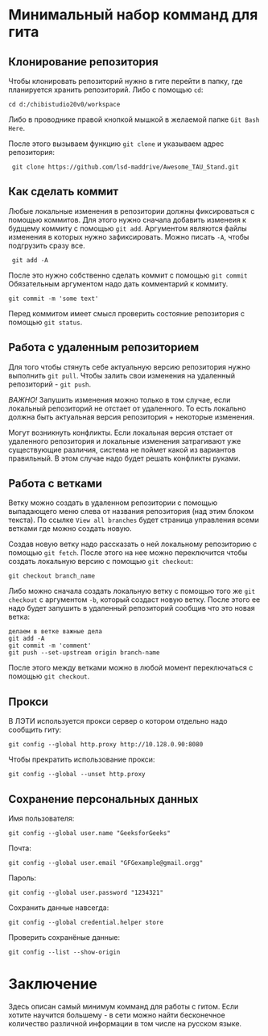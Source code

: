 # Минимальный набор комманд для гита

## Клонирование репозитория

Чтобы клонировать репозиторий нужно в гите перейти в папку, где планируется хранить репозиторий. Либо с помощью `cd`:

```cd d:/chibistudio20v0/workspace```

Либо в проводнике правой кнопкой мышкой в желаемой папке `Git Bash Here`.

После этого вызываем функцию `git clone` и указываем адрес репозитория:

``` git clone https://github.com/lsd-maddrive/Awesome_TAU_Stand.git```

## Как сделать коммит

Любые локальные изменения в репозитории должны фиксироваться с помощью коммитов. Для этого нужно сначала добавить изменеия к будщему коммиту с помощью `git add`. Аргументом являются файлы изменения в которых нужно зафиксировать. Можно писать `-A`, чтобы подгрузить сразу все.

``` git add -A```

После это нужно собственно сделать коммит с помощью `git commit` Обязательным аргументом надо дать комментарий к коммиту.

``` git commit -m 'some text' ```

Перед коммитом имеет смысл проверить состояние репозитория с помощью `git status`.

## Работа с удаленным репозиторием

Для того чтобы стянуть себе актуальную версию репозитория нужно выполнить `git pull`. Чтобы залить свои изменения на удаленный репозиторий - `git push`.

*ВАЖНО!* Запушить изменения можно только в том случае, если локальный репозиторий не отстает от удаленного. То есть локально должна быть актуальная версия репозитория + некоторые изменения.

Могут возникнуть конфликты. Если локальная версия отстает от удаленного репозитория и локальные изменения затрагивают уже существующие различия, система не поймет какой из вариантов правильный. В этом случае надо будет решать конфликты руками.

## Работа с ветками

Ветку можно создать в удаленном репозитории с помощью выпадающего меню слева от названия репозитория (над этим блоком текста). По ссылке `View all branches` будет страница управления всеми ветками где можно создать новую.

Создав новую ветку надо рассказать о ней локальному репозиторию с помощью `git fetch`. После этого на нее можно переключится чтобы создать локальную версию с помощью `git checkout`:

``` git fetch
git checkout branch_name
```

Либо можно сначала создать локальную ветку с помощью того же `git checkout` с аргументом `-b`, который создаст новую ветку. После этого ее надо будет запушить в удаленный репозиторий сообщив что это новая ветка:

``` git checkout -b branch-name
делаем в ветке важные дела
git add -A
git commit -m 'comment'
git push --set-upstream origin branch-name
```

После этого между ветками можно в любой момент переключаться с помощью `git checkout`.

## Прокси

В ЛЭТИ используется прокси сервер о котором отдельно надо сообщить гиту:

``` git config --global http.proxy http://10.128.0.90:8080 ```

Чтобы прекратить использование прокси:

``` git config --global --unset http.proxy ```

## Сохранение персональных данных

Имя пользователя:

``` git config --global user.name "GeeksforGeeks" ```

Почта:

``` git config --global user.email "GFGexample@gmail.orgg" ```

Пароль:

``` git config --global user.password "1234321" ```

Сохранить данные навсегда:

``` git config --global credential.helper store ```

Проверить сохранёные данные:

``` git config --list --show-origin ```

# Заключение

Здесь описан самый минимум комманд для работы с гитом. Если хотите научится большему - в сети можно найти бесконечное количество различной информации в том числе на русском языке.